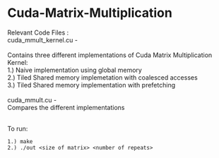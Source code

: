 # Cuda-Matrix-Multiplication
Relevant Code Files : <br/>
cuda_mmult_kernel.cu - <br/>
<br/>
Contains three different implementations of Cuda Matrix Multiplication Kernel: <br/>
1.) Naive implementation using global memory <br/>
2.) Tiled Shared memory implemetation with coalesced accesses <br/>
3.) Tiled Shared memory implementation with prefetching <br/>
<br/>
cuda_mmult.cu - <br/>
Compares the different implementations <br/>
<br/>

To run: <br/>
```
1.) make 
2.) ./out <size of matrix> <number of repeats>
```
